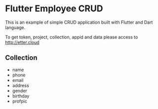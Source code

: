 # Flutter Employee CRUD
This is an example of simple CRUD application built with Flutter and Dart language.

To get token, project, collection, appid and data please access to http://etter.cloud

## Collection
- name
- phone
- email
- address
- gender
- birthday
- profpic
